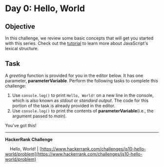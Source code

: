 # Day 0: Hello, World

## Objective

In this challenge, we review some basic concepts that will get you started with this series. Check out the [tutorial](https://www.hackerrank.com/challenges/js10-hello-world/topics) to learn more about JavaScript's lexical structure.

## Task

A _greeting_ function is provided for you in the editor below. It has one parameter, **parameterVariable**. Perform the following tasks to complete this challenge:

1. Use `console.log()` to print `Hello, World!` on a new line in the console, which is also known as _stdout_ or _standard output_. The code for this portion of the task is already provided in the editor.
2. Use `console.log()` to print the contents of **parameterVariable**(i.e., the argument passed to _main_).

You've got this!

---

**HackerRank Challenge** &#10;

&nbsp;&nbsp;&nbsp;&nbsp;Hello, World! | [https://www.hackerrank.com/challenges/js10-hello-world/problem](https://www.hackerrank.com/challenges/js10-hello-world/problem)
